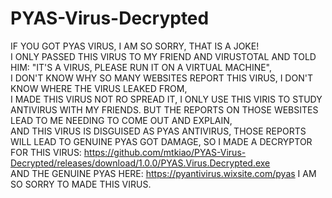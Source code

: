 # PYAS-Virus-Decrypted

IF YOU GOT PYAS VIRUS, I AM SO SORRY,  THAT IS A JOKE!  
I ONLY PASSED THIS VIRUS TO MY FRIEND AND VIRUSTOTAL AND TOLD HIM: "IT'S A VIRUS, PLEASE RUN IT ON A VIRTUAL MACHINE",  
I DON'T KNOW WHY SO MANY WEBSITES REPORT THIS VIRUS, I DON'T KNOW WHERE THE VIRUS LEAKED FROM,  
I MADE THIS VIRUS NOT RO SPREAD IT, I ONLY USE THIS VIRIS TO STUDY ANTIVIRUS WITH MY FRIENDS. 
BUT THE REPORTS ON THOSE WEBSITES LEAD TO ME NEEDING TO COME OUT AND EXPLAIN,  
AND THIS VIRUS IS DISGUISED AS PYAS ANTIVIRUS, THOSE REPORTS WILL LEAD TO GENUINE PYAS GOT DAMAGE,
SO I MADE A DECRYPTOR FOR THIS VIRUS: https://github.com/mtkiao/PYAS-Virus-Decrypted/releases/download/1.0.0/PYAS.Virus.Decrypted.exe  
AND THE GENUINE PYAS HERE: https://pyantivirus.wixsite.com/pyas
I AM SO SORRY TO MADE THIS VIRUS.

